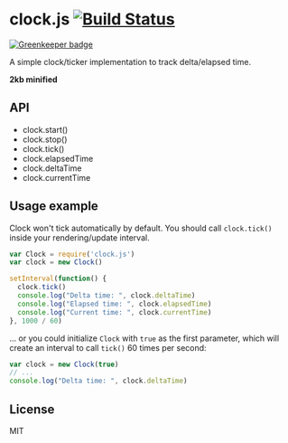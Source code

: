 clock.js [![Build Status](https://secure.travis-ci.org/gamestdio/clock.js.png?branch=master)](http://travis-ci.org/gamestdio/clock.js)
===

[![Greenkeeper badge](https://badges.greenkeeper.io/gamestdio/clock.js.svg)](https://greenkeeper.io/)

A simple clock/ticker implementation to track delta/elapsed time.

**2kb minified**

API
---

- clock.start()
- clock.stop()
- clock.tick()
- clock.elapsedTime
- clock.deltaTime
- clock.currentTime

Usage example
---

Clock won't tick automatically by default. You should call `clock.tick()` inside
your rendering/update interval.

```javascript
var Clock = require('clock.js')
var clock = new Clock()

setInterval(function() {
  clock.tick()
  console.log("Delta time: ", clock.deltaTime)
  console.log("Elapsed time: ", clock.elapsedTime)
  console.log("Current time: ", clock.currentTime)
}, 1000 / 60)
```

... or you could initialize `Clock` with `true` as the first parameter, which
will create an interval to call `tick()` 60 times per second:

```javascript
var clock = new Clock(true)
// ...
console.log("Delta time: ", clock.deltaTime)
```

License
---

MIT
